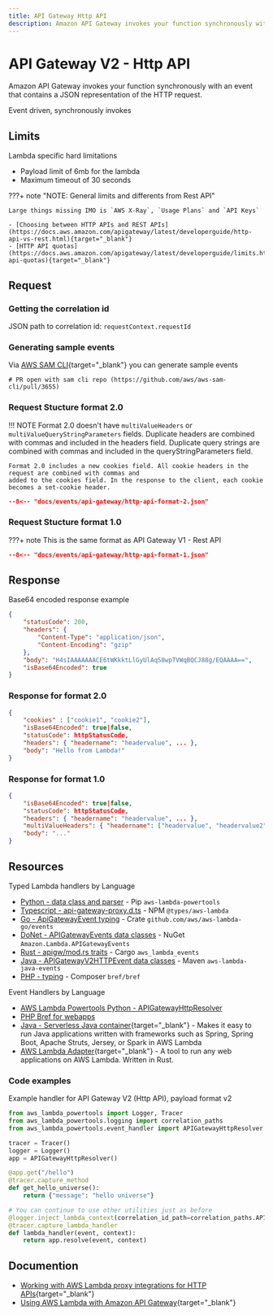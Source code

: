 ```yaml
---
title: API Gateway Http API
description: Amazon API Gateway invokes your function synchronously with an event that contains a JSON representation of the HTTP request.
---
```


# API Gateway V2 - Http API

Amazon API Gateway invokes your function synchronously with an event that contains a JSON representation of the HTTP request.

Event driven, synchronously invokes

## Limits

Lambda specific hard limitations

- Payload limit of 6mb for the lambda
- Maximum timeout of 30 seconds

???+ note "NOTE: General limits and differents from Rest API"

    Large things missing IMO is `AWS X-Ray`, `Usage Plans` and `API Keys`

    - [Choosing between HTTP APIs and REST APIs](https://docs.aws.amazon.com/apigateway/latest/developerguide/http-api-vs-rest.html){target="_blank"}
    - [HTTP API quotas](https://docs.aws.amazon.com/apigateway/latest/developerguide/limits.html#http-api-quotas){target="_blank"}

## Request

### Getting the correlation id

JSON path to correlation id: `requestContext.requestId`

### Generating sample events

Via [AWS SAM CLI](https://docs.aws.amazon.com/serverless-application-model/latest/developerguide/serverless-sam-cli-install.html){target="_blank"}
you can generate sample events

```shell
# PR open with sam cli repo (https://github.com/aws/aws-sam-cli/pull/3655)
```

### Request Stucture format 2.0

!!! NOTE
    Format 2.0 doesn't have `multiValueHeaders` or `multiValueQueryStringParameters` fields. Duplicate headers
    are combined with commas and included in the headers field. Duplicate query strings are combined with
    commas and included in the queryStringParameters field.

    Format 2.0 includes a new cookies field. All cookie headers in the request are combined with commas and
    added to the cookies field. In the response to the client, each cookie becomes a set-cookie header.

```json title="Http api format 2.0"
--8<-- "docs/events/api-gateway/http-api-format-2.json"
```

### Request Stucture format 1.0

???+ note
    This is the same format as API Gateway V1 - Rest API

```json title="Http api format 1.0"
--8<-- "docs/events/api-gateway/http-api-format-1.json"
```

## Response

Base64 encoded response example

```json
{
    "statusCode": 200,
    "headers": {
        "Content-Type": "application/json",
        "Content-Encoding": "gzip"
    },
    "body": "H4sIAAAAAAACE6tWKkktLlGyUlAqS8wpTVWqBQCJ88g/EQAAAA==",
    "isBase64Encoded": true
}
```

### Response for format 2.0

```json title="Lambda function response for format 2.0"
{
    "cookies" : ["cookie1", "cookie2"],
    "isBase64Encoded": true|false,
    "statusCode": httpStatusCode,
    "headers": { "headername": "headervalue", ... },
    "body": "Hello from Lambda!"
}
```

### Response for format 1.0

```json title="Lambda function response for format 1.0"
{
    "isBase64Encoded": true|false,
    "statusCode": httpStatusCode,
    "headers": { "headername": "headervalue", ... },
    "multiValueHeaders": { "headername": ["headervalue", "headervalue2", ...], ... },
    "body": "..."
}
```

## Resources

Typed Lambda handlers by Language

- [Python - data class and parser](https://awslabs.github.io/aws-lambda-powertools-python/latest/utilities/data_classes/#api-gateway-proxy-v2) - Pip `aws-lambda-powertools`
- [Typescript - api-gateway-proxy.d.ts](https://github.com/DefinitelyTyped/DefinitelyTyped/blob/master/types/aws-lambda/trigger/api-gateway-proxy.d.ts) - NPM `@types/aws-lambda`
- [Go - ApiGatewayEvent typing](https://github.com/aws/aws-lambda-go/blob/main/events/README_ApiGatewayEvent.md) - Crate `github.com/aws/aws-lambda-go/events`
- [DoNet - APIGatewayEvents data classes](https://github.com/aws/aws-lambda-dotnet/tree/master/Libraries/src/Amazon.Lambda.APIGatewayEvents) - NuGet `Amazon.Lambda.APIGatewayEvents`
- [Rust - apigw/mod.rs traits](https://github.com/LegNeato/aws-lambda-events/blob/master/aws_lambda_events/src/apigw/mod.rs) - Cargo `aws_lambda_events`
- [Java - APIGatewayV2HTTPEvent data classes](https://github.com/aws/aws-lambda-java-libs/blob/master/aws-lambda-java-events/src/main/java/com/amazonaws/services/lambda/runtime/events/APIGatewayV2HTTPEvent.java) - Maven `aws-lambda-java-events`
- [PHP - typing](https://bref.sh/docs/function/handlers.html#api-gateway-http-events) - Composer `bref/bref`

Event Handlers by Language

- [AWS Lambda Powertools Python - APIGatewayHttpResolver](https://awslabs.github.io/aws-lambda-powertools-python/latest/core/event_handler/api_gateway/)
- [PHP Bref for webapps](https://bref.sh/docs/runtimes/http.html)
- [Java - Serverless Java container](https://github.com/awslabs/aws-serverless-java-container){target="_blank"} - Makes it easy to run Java applications written with frameworks such as Spring, Spring Boot, Apache Struts, Jersey, or Spark in AWS Lambda
- [AWS Lambda Adapter](https://github.com/aws-samples/aws-lambda-adapter){target="_blank"} - A tool to run any web applications on AWS Lambda. Written in Rust.

### Code examples

Example handler for API Gateway V2 (Http API), payload format v2

```python title="example on how we can handle the /hello path."
from aws_lambda_powertools import Logger, Tracer
from aws_lambda_powertools.logging import correlation_paths
from aws_lambda_powertools.event_handler import APIGatewayHttpResolver

tracer = Tracer()
logger = Logger()
app = APIGatewayHttpResolver()

@app.get("/hello")
@tracer.capture_method
def get_hello_universe():
    return {"message": "hello universe"}

# You can continue to use other utilities just as before
@logger.inject_lambda_context(correlation_id_path=correlation_paths.API_GATEWAY_HTTP)
@tracer.capture_lambda_handler
def lambda_handler(event, context):
    return app.resolve(event, context)
```

## Documention

- [Working with AWS Lambda proxy integrations for HTTP APIs](https://docs.aws.amazon.com/apigateway/latest/developerguide/http-api-develop-integrations-lambda.html){target="_blank"}
- [Using AWS Lambda with Amazon API Gateway](https://docs.aws.amazon.com/lambda/latest/dg/services-apigateway.html){target="_blank"}
